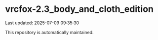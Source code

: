 # vrcfox-2.3_body_and_cloth_edition

Last updated: 2025-07-09 09:35:30

This repository is automatically maintained.
